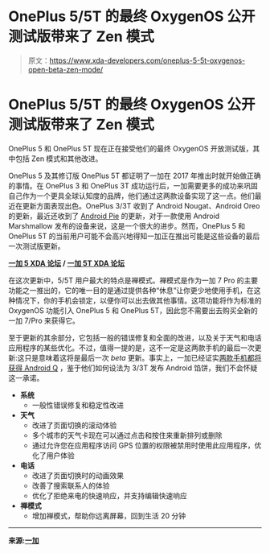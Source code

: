 # OnePlus 5/5T 的最终 OxygenOS 公开测试版带来了 Zen 模式

> 原文：<https://www.xda-developers.com/oneplus-5-5t-oxygenos-open-beta-zen-mode/>

# OnePlus 5/5T 的最终 OxygenOS 公开测试版带来了 Zen 模式

OnePlus 5 和 OnePlus 5T 现在正在接受他们的最终 OxygenOS 开放测试版，其中包括 Zen 模式和其他改进。

OnePlus 5 及其修订版 OnePlus 5T 都证明了一加在 2017 年推出时就开始做正确的事情。在 OnePlus 3 和 OnePlus 3T 成功运行后，一加需要更多的成功来巩固自己作为一个更具全球认知度的品牌，他们通过这两款设备实现了这一点。他们最近在更新方面表现出色。OnePlus 3/3T 收到了 Android Nougat、Android Oreo 的更新，最近还收到了 [Android Pie](https://www.xda-developers.com/oneplus-3-3t-stable-android-pie-oxygenos-9-0-2/) 的更新，对于一款使用 Android Marshmallow 发布的设备来说，这是一个很大的进步。然而，OnePlus 5 和 OnePlus 5T 的当前用户可能不会高兴地得知一加正在推出可能是这些设备的最后一次测试版更新。

**[一加 5 XDA 论坛](https://forum.xda-developers.com/oneplus-5) / [一加 5T XDA 论坛](https://forum.xda-developers.com/oneplus-5t)**

在这次更新中，5/5T 用户最大的特点是禅模式。禅模式是作为一加 7 Pro 的主要功能之一推出的，它的唯一目的是通过提供各种“休息”让你更少地使用手机，在这种情况下，你的手机会锁定，以便你可以出去做其他事情。这项功能将作为标准的 OxygenOS 功能引入 OnePlus 5 和 OnePlus 5T，因此您不需要出去购买全新的一加 7/Pro 来获得它。

至于更新的其余部分，它包括一般的错误修复和全面的改进，以及关于天气和电话应用程序的某些优化。不过，值得一提的是，这不一定是这两款手机的最后一次更新:这只是意味着这将是最后一次 *beta* 更新。事实上，一加已经证实[两款手机都将获得 Android Q](https://www.xda-developers.com/oneplus-5-5t-oneplus-6-6t-fnatic-mode-ram-boost-android-q/) ，鉴于他们如何设法为 3/3T 发布 Android 馅饼，我们不会怀疑这一承诺。

*   **系统**
    *   一般性错误修复和稳定性改进
*   **天气**
    *   改进了页面切换的滚动体验
    *   多个城市的天气卡现在可以通过点击和按住来重新排列或删除
    *   通过允许您在应用程序访问 GPS 位置的权限被禁用时使用此应用程序，优化了用户体验
*   **电话**
    *   改进了页面切换时的动画效果
    *   改善了搜索联系人的体验
    *   优化了拒绝来电的快速响应，并支持编辑快速响应
*   **禅模式**
    *   增加禅模式，帮助你远离屏幕，回到生活 20 分钟

* * *

**来源:[一加](https://forums.oneplus.com/threads/oxygenos-open-beta-35-for-the-oneplus-5-and-open-beta-33-for-oneplus-5t.1063328/)**